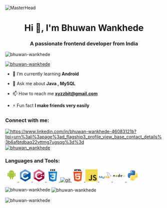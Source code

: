 ![MasterHead](https://developers.giphy.com/branch/master/static/api-512d36c09662682717108a38bbb5c57d.gif)

<h1 align="center">Hi 👋, I'm Bhuwan Wankhede</h1>
<h3 align="center">A passionate frontend developer from India</h3>
<!--img align="right" alt="Coding" width="400" src="https://cdn.dribbble.com/users/2170220/screenshots/4535264/labor_day.gif"> -->

<p align="left"> <img src="https://komarev.com/ghpvc/?username=bhuwan-wankhede&label=Profile%20views&color=0e75b6&style=flat" alt="bhuwan-wankhede" /> </p>

<p align="left"> <a href="https://github.com/ryo-ma/github-profile-trophy"><img src="https://github-profile-trophy.vercel.app/?username=bhuwan-wankhede" alt="bhuwan-wankhede" /></a> </p>

- 🌱 I’m currently learning **Android**

- 💬 Ask me about **Java , MySQL**

- 📫 How to reach me **xyzzbit@gmail.com**

- ⚡ Fun fact **I make friends very easily**

<h3 align="left">Connect with me:</h3>
<p align="left">
<a href="https://linkedin.com/in/https://www.linkedin.com/in/bhuwan-wankhede-46083121b?lipi=urn%3ali%3apage%3ad_flagship3_profile_view_base_contact_details%3b6afbtdbaq22vttmg7ugsqg%3d%3d" target="blank"><img align="center" src="https://raw.githubusercontent.com/rahuldkjain/github-profile-readme-generator/master/src/images/icons/Social/linked-in-alt.svg" alt="https://www.linkedin.com/in/bhuwan-wankhede-46083121b?lipi=urn%3ali%3apage%3ad_flagship3_profile_view_base_contact_details%3b6afbtdbaq22vttmg7ugsqg%3d%3d" height="30" width="40" /></a>
<a href="https://instagram.com/bhuwan_wankhede" target="blank"><img align="center" src="https://raw.githubusercontent.com/rahuldkjain/github-profile-readme-generator/master/src/images/icons/Social/instagram.svg" alt="bhuwan_wankhede" height="30" width="40" /></a>
</p>

<h3 align="left">Languages and Tools:</h3>
<p align="left"> <a href="https://developer.android.com" target="_blank" rel="noreferrer"> <img src="https://raw.githubusercontent.com/devicons/devicon/master/icons/android/android-original-wordmark.svg" alt="android" width="40" height="40"/> </a> <a href="https://www.cprogramming.com/" target="_blank" rel="noreferrer"> <img src="https://raw.githubusercontent.com/devicons/devicon/master/icons/c/c-original.svg" alt="c" width="40" height="40"/> </a> <a href="https://www.w3schools.com/cpp/" target="_blank" rel="noreferrer"> <img src="https://raw.githubusercontent.com/devicons/devicon/master/icons/cplusplus/cplusplus-original.svg" alt="cplusplus" width="40" height="40"/> </a> <a href="https://www.w3schools.com/css/" target="_blank" rel="noreferrer"> <img src="https://raw.githubusercontent.com/devicons/devicon/master/icons/css3/css3-original-wordmark.svg" alt="css3" width="40" height="40"/> </a> <a href="https://git-scm.com/" target="_blank" rel="noreferrer"> <img src="https://www.vectorlogo.zone/logos/git-scm/git-scm-icon.svg" alt="git" width="40" height="40"/> </a> <a href="https://www.w3.org/html/" target="_blank" rel="noreferrer"> <img src="https://raw.githubusercontent.com/devicons/devicon/master/icons/html5/html5-original-wordmark.svg" alt="html5" width="40" height="40"/> </a> <a href="https://developer.mozilla.org/en-US/docs/Web/JavaScript" target="_blank" rel="noreferrer"> <img src="https://raw.githubusercontent.com/devicons/devicon/master/icons/javascript/javascript-original.svg" alt="javascript" width="40" height="40"/> </a> <a href="https://www.mysql.com/" target="_blank" rel="noreferrer"> <img src="https://raw.githubusercontent.com/devicons/devicon/master/icons/mysql/mysql-original-wordmark.svg" alt="mysql" width="40" height="40"/> </a> <a href="https://nodejs.org" target="_blank" rel="noreferrer"> <img src="https://raw.githubusercontent.com/devicons/devicon/master/icons/nodejs/nodejs-original-wordmark.svg" alt="nodejs" width="40" height="40"/> </a> <a href="https://www.python.org" target="_blank" rel="noreferrer"> <img src="https://raw.githubusercontent.com/devicons/devicon/master/icons/python/python-original.svg" alt="python" width="40" height="40"/> </a> </p>

<p><img align="left" src="https://github-readme-stats.vercel.app/api/top-langs?username=bhuwan-wankhede&show_icons=true&locale=en&layout=compact" alt="bhuwan-wankhede" /></p>

<p>&nbsp;<img align="center" src="https://github-readme-stats.vercel.app/api?username=bhuwan-wankhede&show_icons=true&locale=en" alt="bhuwan-wankhede" /></p>

<p><img align="center" src="https://github-readme-streak-stats.herokuapp.com/?user=bhuwan-wankhede&" alt="bhuwan-wankhede" /></p>
